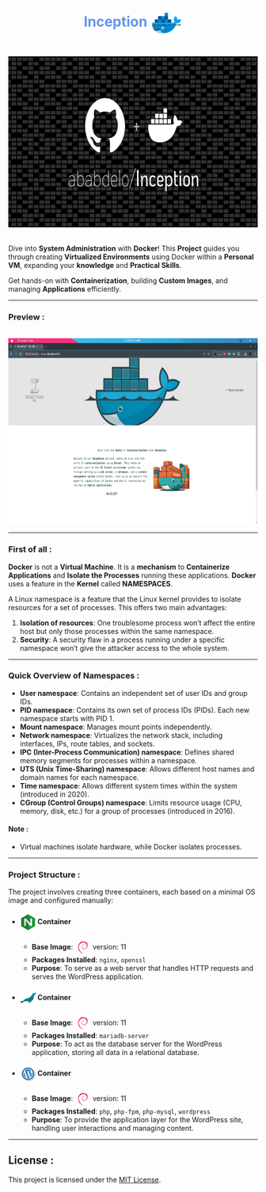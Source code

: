 
<div align="center">

<h1 style="color:CornflowerBlue;"> Inception <img width="64px" align="center" src=".assets/icons/docker.png" /></h1><br>
<img src=".assets/images/Project-DRK-Card.png" height="345px" width="700px"/><br><br/>

</div>

Dive into **System Administration** with **Docker**! This **Project** guides you through creating **Virtualized Environments** using Docker within a **Personal VM**, expanding your **knowledge** and **Practical Skills**.

Get hands-on with **Containerization**, building **Custom Images**, and managing **Applications** efficiently.

---

### Preview :

<br>

<div align="center">
  <img height="375px" src=".assets/images/Preview.png" />
</div>

---

### First of all :

**Docker** is not a **Virtual Machine**. It is a **mechanism** to **Containerize Applications** and **Isolate the Processes** running these applications. **Docker** uses a feature in the **Kernel** called **NAMESPACES**.

A Linux namespace is a feature that the Linux kernel provides to isolate resources for a set of processes. This offers two main advantages:

1. **Isolation of resources**: One troublesome process won’t affect the entire host but only those processes within the same namespace.
2. **Security**: A security flaw in a process running under a specific namespace won’t give the attacker access to the whole system.

---

### Quick Overview of Namespaces :

- **User namespace**: Contains an independent set of user IDs and group IDs.
- **PID namespace**: Contains its own set of process IDs (PIDs). Each new namespace starts with PID 1.
- **Mount namespace**: Manages mount points independently.
- **Network namespace**: Virtualizes the network stack, including interfaces, IPs, route tables, and sockets.
- **IPC (Inter-Process Communication) namespace**: Defines shared memory segments for processes within a namespace.
- **UTS (Unix Time-Sharing) namespace**: Allows different host names and domain names for each namespace.
- **Time namespace**: Allows different system times within the system (introduced in 2020).
- **CGroup (Control Groups) namespace**: Limits resource usage (CPU, memory, disk, etc.) for a group of processes (introduced in 2016).

#### Note :
- Virtual machines isolate hardware, while Docker isolates processes.

---

###  Project Structure :

The project involves creating three containers, each based on a minimal OS image and configured manually:

- <h4> <img src=".assets/icons/nginx.png" align="center" width="32px" /> Container </h4>

  - **Base Image**: <img src=".assets/icons/debian.png" align="center" width="32px" /> version: 11
  - **Packages Installed**: `nginx`, `openssl`
  - **Purpose**: To serve as a web server that handles HTTP requests and serves the WordPress application.

- <h4> <img src=".assets/icons/mariadb.png" align="center" width="32px" /> Container </h4>

  - **Base Image**: <img src=".assets/icons/debian.png" align="center" width="32px" /> version: 11
  - **Packages Installed**: `mariadb-server`
  - **Purpose**: To act as the database server for the WordPress application, storing all data in a relational database.

- <h4> <img src=".assets/icons/wordpress.png" align="center" width="32px" /> Container </h4>

  - **Base Image**: <img src=".assets/icons/debian.png" align="center" width="32px" /> version: 11
  - **Packages Installed**: `php`, `php-fpm`, `php-mysql`, `wordpress`
  - **Purpose**: To provide the application layer for the WordPress site, handling user interactions and managing content.

---

## License :

This project is licensed under the [MIT License](license.md).

